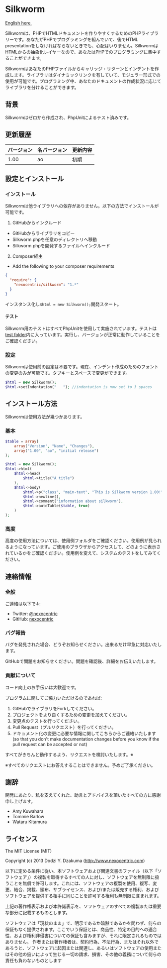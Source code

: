 Silkworm
===================
[English here.](./README.md)

Silkwormは、PHPでHTMLドキュメントを作りやすくするためのPHPライブラリーです。あなたがPHPでプログラミングを組んでいて、後でHTML presentationをしなければならないときでも、心配はいりません。SilkwormはHTMLからの抽象化レイヤーなので、あなたはPHPでのプログラミングに集中することができます。

SilkwormはあなたのPHPファイルからキャリッジ・リターンとインデントを作成します。ライブラリはダイナミックリンクを有していて、モジュラー形式での使用が可能です。プログラミング中、あなたのドキュメントの作成状況に応じてライブラリを分けることができます。

背景
----
Silkwormはゼロから作成され、PhpUnitによるテスト済みです。

更新履歴
--------
| バージョン     |     名バージョン |  更新内容 |
|------------|--------------|----------|
| 1.00       | ao           | 初期     |

設定とインストール
------------------
### インストール
Silkwormは他ライブラリへの依存がありません。以下の方法でインストールが可能です。
1. GitHubからインクルード
  * GitHubからライブラリをコピー
  * Silkworm.phpを任意のディレクトリへ移動
  * Silkworm.phpを開発するファイルへインクルード
2. Composer経由
  * Add the following to your composer requirements
  ```json
  {
    "require": {
      "nexocentric/silkworm": "1.*"
    }
  }
  ```
インスタンス化し`$html = new Silkworm();`開発スタート。

#### テスト
Silkworm用のテストはすべてPhpUnitを使用して実施されています。テストは[test folder](./tests)内に入っています。実行し、バージョンが正常に動作していることをご確認ください。

### 設定
Silkwormは使用前の設定は不要です。現在、インデント作成のためのフォントの変更のみが可能です。タブキーとスペースで変更ができます。

```php
$html = new Silkworm();
$html->setIndentation("   "); //indentation is now set to 3 spaces
```

インストール方法
----------------
Silkwormは使用方法が幾つかあります。

### 基本
```php
$table = array(
    array("Version", "Name", "Changes"),
    array("1.00", "ao", "initial release")
);

$html = new Silkworm();
$html->html(
    $html->head(
        $html->title("A title")
    ),
    $html->body(
        $html->p("class", "main-text", "This is Silkworm version 1.00!"),
        $html->newline(),
        $html->comment("information about silkworm"),
        $html->autoTable($table, true)
    )
);
```

### 高度
高度の使用方法については、使用例フォルダをご確認ください。使用例が見られるようになっています。ご使用のブラウザからアクセスして、どのように表示されているかをご確認ください。使用例を変えて、システムのテストをしてみてください。

連絡情報
--------
### 全般
ご連絡は以下で↓:
* Twitter: [@nexocentric](https://twitter.com/nexocentric)
* GitHub: [nexocentric](https://github.com/nexocentric)

### バグ報告
バグを発見された場合、どうぞお知らせください。出来るだけ早急に対応いたします。

GitHubで問題をお知らせください。問題を確認後、詳細をお伝えいたします。

### 貢献について
コード向上のお手伝いは大歓迎です。

プログラムに関してご協力いただけるのであれば:
1. GitHubでライブラリをForkしてください。
2. プロジェクトをより良くするための変更を加えてください。
3. 変更点のテストを行ってください。
4. Pull Request（プルリクエスト）を行ってください。
5. ドキュメント化の変更に必要な情報に関してこちらからご連絡いたします(so that you don't make documentation changes before you know if the pull request can be accepted or not)

すべてがきちんと動作するよう、リクエストを検討いたします。※

※すべてのリクエストにお答えすることはできません。予めご了承ください。

謝辞
----------------
開発にあたり、私を支えてくれた、助言とアドバイスを頂いたすべての方に感謝申し上げます。

* Amy Kuwahara
* Tommie Barlow
* Wataru Kitamura

ライセンス
----------
The MIT License (MIT)

Copyright (c) 2013 Dodzi Y. Dzakuma (http://www.nexocentric.com)

以下に定める条件に従い、本ソフトウェアおよび関連文書のファイル（以下「ソフトウェア」）の複製を取得するすべての人に対し、ソフトウェアを無制限に扱うことを無償で許可します。これには、ソフトウェアの複製を使用、複写、変更、結合、掲載、頒布、サブライセンス、および/または販売する権利、およびソフトウェアを提供する相手に同じことを許可する権利も無制限に含まれます。

上記の著作権表示および本許諾表示を、ソフトウェアのすべての複製または重要な部分に記載するものとします。

ソフトウェアは「現状のまま」で、明示であるか暗黙であるかを問わず、何らの保証もなく提供されます。ここでいう保証とは、商品性、特定の目的への適合性、および権利非侵害についての保証も含みますが、それに限定されるものではありません。 作者または著作権者は、契約行為、不法行為、またはそれ以外であろうと、ソフトウェアに起因または関連し、あるいはソフトウェアの使用またはその他の扱いによって生じる一切の請求、損害、その他の義務について何らの責任も負わないものとします
